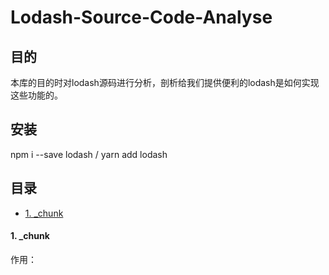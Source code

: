 # Lodash-Source-Code-Analyse

## 目的

本库的目的时对lodash源码进行分析，剖析给我们提供便利的lodash是如何实现这些功能的。

## 安装

npm i --save lodash / yarn add lodash

## 目录

- [1. _chunk](#1-_chunk)


#### 1. _chunk

作用：
